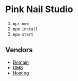 # Pink Nail Studio

1. `npx now`
1. `npm install`
1. `npm start`

## Vendors
- [Domain](https://siteground.com)
- [CMS](https://app.contentful.com)
- [Hosting](https://vercel.com)
